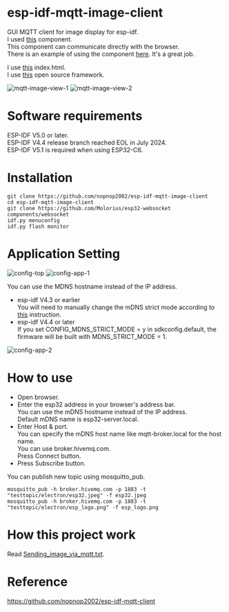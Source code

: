# esp-idf-mqtt-image-client
GUI MQTT client for image display for esp-idf.   
I used [this](https://github.com/Molorius/esp32-websocket) component.   
This component can communicate directly with the browser.   
There is an example of using the component [here](https://github.com/Molorius/ESP32-Examples).
It's a great job.   

I use [this](https://github.com/emqx/MQTT-Client-Examples/tree/master/mqtt-client-Electron) index.html.   
I use [this](https://bulma.io/) open source framework.   

![mqtt-image-view-1](https://user-images.githubusercontent.com/6020549/165009289-8ce9432c-619b-44b2-b741-29c91ae3cbc0.jpg)
![mqtt-image-view-2](https://user-images.githubusercontent.com/6020549/165009292-6a027230-079f-49fb-80fb-6816948c85f9.jpg)

# Software requirements
ESP-IDF V5.0 or later.   
ESP-IDF V4.4 release branch reached EOL in July 2024.   
ESP-IDF V5.1 is required when using ESP32-C6.   

# Installation
```
git clone https://github.com/nopnop2002/esp-idf-mqtt-image-client
cd esp-idf-mqtt-image-client
git clone https://github.com/Molorius/esp32-websocket components/websocket
idf.py menuconfig
idf.py flash monitor
```

# Application Setting
![config-top](https://user-images.githubusercontent.com/6020549/165009333-2778f9a6-2ed7-4c45-bff6-90fc0e5ab21d.jpg)
![config-app-1](https://user-images.githubusercontent.com/6020549/165009560-cf56805d-c8a6-452b-9ae4-4422d9df3c4c.jpg)

You can use the MDNS hostname instead of the IP address.   
- esp-idf V4.3 or earlier   
 You will need to manually change the mDNS strict mode according to [this](https://github.com/espressif/esp-idf/issues/6190) instruction.   
- esp-idf V4.4 or later  
 If you set CONFIG_MDNS_STRICT_MODE = y in sdkconfig.default, the firmware will be built with MDNS_STRICT_MODE = 1.

![config-app-2](https://user-images.githubusercontent.com/6020549/165009568-887efd6a-00d1-4ae4-ba65-07785e8e25b9.jpg)

# How to use
- Open browser.   
- Enter the esp32 address in your browser's address bar.   
 You can use the mDNS hostname instead of the IP address.   
 Default mDNS name is esp32-server.local.   
- Enter Host & port.   
 You can specify the mDNS host name like mqtt-broker.local for the host name.   
 You can use broker.hivemq.com.   
 Press Connect button.    
- Press Subscribe button.   


You can publish new topic using mosquitto_pub.   
```
mosquitto_pub -h broker.hivemq.com -p 1883 -t "testtopic/electron/esp32.jpeg" -f esp32.jpeg
mosquitto_pub -h broker.hivemq.com -p 1883 -t "testtopic/electron/esp_logo.png" -f esp_logo.png
```

# How this project work   
Read [Sending_image_via_mqtt.txt](https://github.com/nopnop2002/esp-idf-mqtt-image-client/blob/main/Sending_image_via_mqtt.txt).   


# Reference
https://github.com/nopnop2002/esp-idf-mqtt-client
